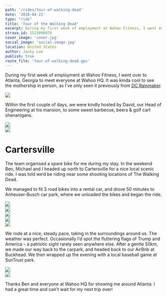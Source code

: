 ```yaml
---
path: '/rides/tour-of-walking-dead'
date: '2018-04-21'
type: "ride"
title: 'Tour of the Walking Dead'
excerpt: During my first week of employment at Wahoo Fitness, I went over to Atlanta, Georgia to meet everyone at Wahoo HQ. Ben, Michael and I headed up north to Cartersville for a nice local scenic loop. I was told we'll be riding near some shooting locations of The Walking Dead.
strava_id: 1523090078
cover_image: 'cover.jpg'
social_image: 'social-image.jpg'
location: United States
author: Jacky Lee
publish: true
route_file: 'tour-of-walking-dead.gpx'
---
```


During my first week of employment at Wahoo Fitness, I went over to Atlanta, Georgia to meet everyone at <marker-link lat="33.877684" lng="-84.384866" zoom="17" label="A">Wahoo HQ</marker-link>. It was kinda cool to see the mothership in person, as I’ve only seen it previously from [DC Rainmaker](https://www.dcrainmaker.com/2014/08/behind-scenes-fitness.html).

<div>
<image-zoom caption="Wahoo Headquarters."><img src='wahoo_hq.jpg'/></image-zoom>
</div>

Within the first couple of days, we were kindly hosted by David, our Head of Engineering at his mansion, to some sweet barbecue, beers & golf cart shenanigans.

<div>
<image-zoom caption="Burgers, southern style."><img src='bbq.jpg'/></image-zoom>
</div>

<div>
<image-zoom caption="IPA by the pools."><img src='06.jpeg'/></image-zoom>
</div>

# Cartersville

The team organised a spare bike for me during my stay. In the weekend Ben, Michael and I headed up north to Cartersville for a nice local scenic ride. I was told we‘d be riding near some shooting locations of The Walking Dead.

We managed to fit 3 road bikes into a rental car, and drove 50 minutes to <marker-link label="B" lat="34.255914" lng="-84.783742" zoom="17">Anheuser-Busch</marker-link> car park, where we unloaded the bikes and began the ride.

<div>
<image-zoom caption="Unloading bikes from the car."><img src='01.jpg'/></image-zoom>
</div>

<div>
<image-zoom caption="Barns."><img src='03.jpg'/></image-zoom>
</div>

<div>
<image-zoom caption="Wahooligan butts."><img src='04.jpg'/></image-zoom>
</div>

<div>
<image-zoom caption="More Wahooligan butts."><img src='05.jpg'/></image-zoom>
</div>

<div>
<image-zoom caption="Ben Johnston."><img src='07.jpg'/></image-zoom>
</div>

We rode at a nice, steady pace, taking in the surroundings around us. The weather was perfect. Occasionally I’d spot the fluttering flags of Trump and America – a patriotic sight rarely seen anywhere else. After a gentle 50km, we made our way back to the carpark, and headed back to our AirBnb at Buckhead. We then wrapped up the evening with a local baseball game at SunTrust park.

<div>
<image-zoom caption="A local ball game to wrap up the day."><img src='08.jpg'/></image-zoom>
</div>

<div>
<image-zoom caption="Followed by Waffle House straight after the game."><img src='09.jpg'/></image-zoom>
</div>



Thanks Ben and everyone at Wahoo HQ for showing me around Atlanta. I had a great time and can't wait for my next trip over!

